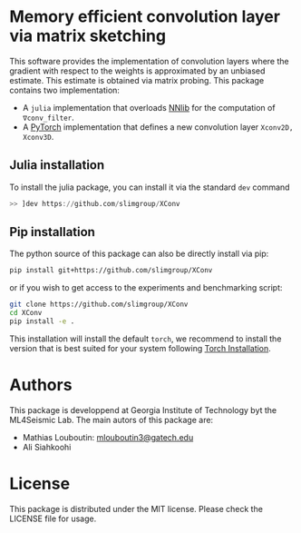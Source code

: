 # Memory efficient convolution layer via matrix sketching

This software provides the implementation of convolution layers where the gradient with respect to the weights
is approximated by an unbiased estimate. This estimate is obtained via matrix probing. This package contains two implementation:

- A `julia` implementation that overloads [NNlib](https://github.com/FluxML/NNlib.jl) for the computation of ``∇conv_filter``.
- A [PyTorch](https://pytorch.org/) implementation that defines a new convolution layer ``Xconv2D, Xconv3D``.


## Julia installation

To install the julia package, you can install it via the standard `dev` command

```julia
>> ]dev https://github.com/slimgroup/XConv
```

## Pip installation

The python source of this package can also be directly install via pip:


```bash
pip install git+https://github.com/slimgroup/XConv
```
or if you wish to get access to the experiments and benchmarking script:

```bash
git clone https://github.com/slimgroup/XConv
cd XConv
pip install -e .
```

This installation will install the default `torch`, we recommend to install the version that is best suited for your system following [Torch Installation](https://pytorch.org/get-started/locally/).


# Authors

This package is developpend at Georgia Institute of Technology byt the ML4Seismic Lab. The main autors of this package are:

- Mathias Louboutin: mlouboutin3@gatech.edu
- Ali Siahkoohi

# License

This package is distributed under the MIT license. Please check the LICENSE file for usage.
